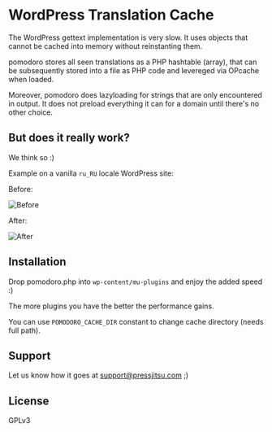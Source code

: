# WordPress Translation Cache

The WordPress gettext implementation is very slow. It uses objects that
cannot be cached into memory without reinstanting them.

pomodoro stores all seen translations as a PHP hashtable (array), that can be
subsequently stored into a file as PHP code and levereged via OPcache when loaded.

Moreover, pomodoro does lazyloading for strings that are only encountered in output.
It does not preload everything it can for a domain until there's no other choice.

## But does it really work?

We think so :)

Example on a vanilla `ru_RU` locale WordPress site:

Before:

![Before](https://raw.githubusercontent.com/pressjitsu/pomodoro/master/before.png)

After:

![After](https://raw.githubusercontent.com/pressjitsu/pomodoro/master/after.png)

## Installation

Drop pomodoro.php into `wp-content/mu-plugins` and enjoy the added speed :)

The more plugins you have the better the performance gains.

You can use `POMODORO_CACHE_DIR` constant to change cache directory (needs full path).

## Support

Let us know how it goes at support@pressjitsu.com ;)


## License

GPLv3
